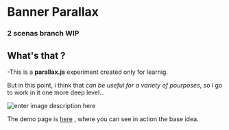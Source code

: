 # Banner Parallax

### 2 scenas branch WIP

What's that ?
-------
-This is a **parallax.js** experiment created only for learnig.

But in this point, i think that *can be useful for a variety of pourposes*, so i go to work in it one more deep level...

![enter image description here](http://recursos.yoytuweb.hol.es/banner-parallax/images/aldeaweb_com.jpg)

The demo page is [here](http://recursos.yoytuweb.hol.es/banner-parallax/banner.html) , where you can see in action the base idea.



